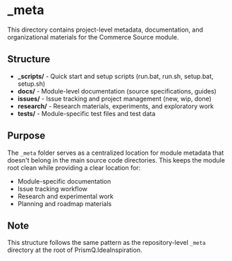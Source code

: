 # _meta

This directory contains project-level metadata, documentation, and organizational materials for the Commerce Source module.

## Structure

- **_scripts/** - Quick start and setup scripts (run.bat, run.sh, setup.bat, setup.sh)
- **docs/** - Module-level documentation (source specifications, guides)
- **issues/** - Issue tracking and project management (new, wip, done)
- **research/** - Research materials, experiments, and exploratory work
- **tests/** - Module-specific test files and test data

## Purpose

The `_meta` folder serves as a centralized location for module metadata that doesn't belong in the main source code directories. This keeps the module root clean while providing a clear location for:

- Module-specific documentation
- Issue tracking workflow
- Research and experimental work
- Planning and roadmap materials

## Note

This structure follows the same pattern as the repository-level `_meta` directory at the root of PrismQ.IdeaInspiration.
